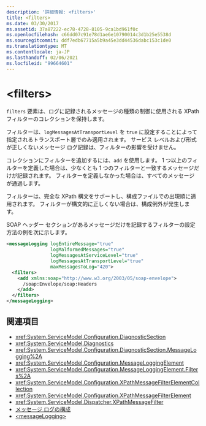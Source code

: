 ```yaml
---
description: '詳細情報: <filters>'
title: <filters>
ms.date: 03/30/2017
ms.assetid: 37a87222-ec78-4728-8105-9ca1bd961f0c
ms.openlocfilehash: c66dd07c91e78d1ae6e10790014c3d1b25e5538d
ms.sourcegitcommit: ddf7edb67715a5b9a45e3dd44536dabc153c1de0
ms.translationtype: MT
ms.contentlocale: ja-JP
ms.lasthandoff: 02/06/2021
ms.locfileid: "99664601"
---
```

# \<filters>

`filters` 要素は、ログに記録されるメッセージの種類の制御に使用される XPath フィルターのコレクションを保持します。

フィルターは、`logMessagesAtTransportLevel` を `true` に設定することによって指定されるトランスポート層でのみ適用されます。 サービス レベルおよび形式が正しくないメッセージ ログ記録は、フィルターの影響を受けません。

コレクションにフィルターを追加するには、`add` を使用します。 1 つ以上のフィルターを定義した場合は、少なくとも 1 つのフィルターと一致するメッセージだけが記録されます。 フィルターを定義しなかった場合は、すべてのメッセージが通過します。

フィルターは、完全な XPath 構文をサポートし、構成ファイルでの出現順に適用されます。 フィルターが構文的に正しくない場合は、構成例外が発生します。

SOAP ヘッダー セクションがあるメッセージだけを記録するフィルターの設定方法の例を次に示します。
  
```xml  
<messageLogging logEntireMessage="true"
                logMalformedMessages="true"
                logMessagesAtServiceLevel="true"
                logMessagesAtTransportLevel="true"
                maxMessagesToLog="420">
  <filters>
    <add xmlns:soap="http://www.w3.org/2003/05/soap-envelope">
      /soap:Envelope/soap:Headers
    </add>
  </filters>
</messageLogging>
```  
  
## <a name="see-also"></a>関連項目

- <xref:System.ServiceModel.Configuration.DiagnosticSection>
- <xref:System.ServiceModel.Diagnostics>
- <xref:System.ServiceModel.Configuration.DiagnosticSection.MessageLogging%2A>
- <xref:System.ServiceModel.Configuration.MessageLoggingElement>
- <xref:System.ServiceModel.Configuration.MessageLoggingElement.Filters%2A>
- <xref:System.ServiceModel.Configuration.XPathMessageFilterElementCollection>
- <xref:System.ServiceModel.Configuration.XPathMessageFilterElement>
- <xref:System.ServiceModel.Dispatcher.XPathMessageFilter>
- [メッセージ ログの構成](../../../wcf/diagnostics/configuring-message-logging.md)
- [\<messageLogging>](messagelogging.md)
